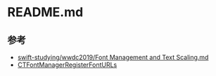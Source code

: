 #  README.md
## 参考
- [swift\-studying/wwdc2019/Font Management and Text Scaling\.md](https://github.com/pommdau/swift-studying/blob/4525aba6a35bf4aba56f6dae93364b54c03c1b5a/wwdc2019/Font%20Management%20and%20Text%20Scaling.md)
- [CTFontManagerRegisterFontURLs](https://developer.apple.com/documentation/coretext/3227897-ctfontmanagerregisterfonturls?language=objc)
